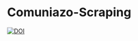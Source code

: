 # Comuniazo-Scraping

[![DOI](https://zenodo.org/badge/DOI/10.5281/zenodo.4681760.svg)](https://doi.org/10.5281/zenodo.4681760)

